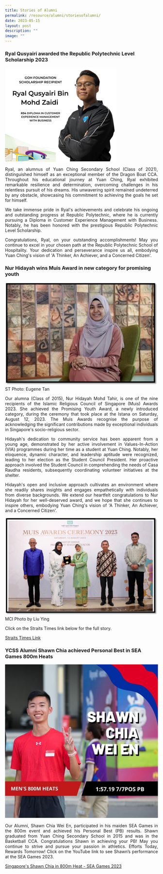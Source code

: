 ```yaml
---
title: Stories of Alumni
permalink: /resource/alumni/storiesofalumni/
date: 2023-05-15
layout: post
description: ""
image: ""
---
```

### Ryal Qusyairi awarded the Republic Polytechnic Level Scholarship 2023

![](/images/alumni_ryal.png)

<p style="text-align: justify;">Ryal, an alumnus of Yuan Ching Secondary School (Class of 2021), distinguished himself as an exceptional member of the Dragon Boat CCA. Throughout his educational journey at Yuan Ching, Ryal exhibited remarkable resilience and determination, overcoming challenges in his relentless pursuit of his dreams. His unwavering spirit remained undeterred by any obstacle, showcasing his commitment to achieving the goals he set for himself.</p>
<p style="text-align: justify;">We take immense pride in Ryal's achievements and celebrate his ongoing and outstanding progress at Republic Polytechnic, where he is currently pursuing a Diploma in Customer Experience Management with Business. Notably, he has been honored with the prestigious Republic Polytechnic Level Scholarship.</p>
<p style="text-align: justify;">Congratulations, Ryal, on your outstanding accomplishments! May you continue to excel in your chosen path at the Republic Polytechnic School of Hospitality. Your dedication and perseverance inspire us all, embodying Yuan Ching's vision of 'A Thinker, An Achiever, and a Concerned Citizen'.</p>




### Nur Hidayah wins Muis Award in new category for promising youth

![](/images/nur%20hidayah.jpg)
ST Photo: Eugene Tan

<p style="text-align: justify;">Our alumna (Class of 2015), Nur Hidayah Mohd Tahir, is one of the nine recipients of the Islamic Religious Council of Singapore (Muis) Awards 2023. She achieved the Promising Youth Award, a newly introduced category, during the ceremony that took place at the Istana on Saturday, August 12, 2023. The Muis Awards recognise the purpose of acknowledging the significant contributions made by exceptional individuals in Singapore's socio-religious sector.</p>
<p style="text-align: justify;">Hidayah's dedication to community service has been apparent from a young age, demonstrated by her active involvement in Values-In-Action (VIA) programmes during her time as a student at Yuan Ching. Notably, her eloquence, dynamic character, and leadership aptitude were recognized, leading to her election as the Student Council President. Her proactive approach involved the Student Council in comprehending the needs of Casa Raudha residents, subsequently coordinating volunteer initiatives at the shelter.</p>
<p style="text-align: justify;">Hidayah's open and inclusive approach cultivates an environment where she readily shares insights and engages empathetically with individuals from diverse backgrounds. We extend our heartfelt congratulations to Nur Hidayah for her well-deserved award, and we hope that she continues to inspire others, embodying Yuan Ching's vision of 'A Thinker, An Achiever, and a Concerned Citizen'.</p>

![](/images/nur%20hidayah2.jpg)
MCI Photo by Liu Ying

Click on the Straits Times link below for the full story. 

[Straits Times Link ](https://www.straitstimes.com/singapore/kindergarten-teacher-wins-muis-award-in-new-category-for-promising-youth )


### YCSS Alumni Shawn Chia achieved Personal Best in SEA Games 800m Heats

![](/images/alumni_shawn%20chia%20wei%20en.jpeg)

<p style="text-align: justify;">Our Alumni, Shawn Chia Wei En, participated in his maiden SEA Games in the 800m event and achieved his Personal Best (PB) results. Shawn graduated from Yuan Ching Secondary School in 2015 and was in the Basketball CCA. Congratulations Shawn in achieving your PB! May you continue to strive and pursue your passion in athletics. Efforts Today, Rewards Tomorrow! Click on the YouTube link to see Shawn’s performance at the SEA Games 2023.</p>

[Singapore's Shawn Chia in 800m Heat - SEA Games 2023](https://youtu.be/7kHQwmwVoSQ)